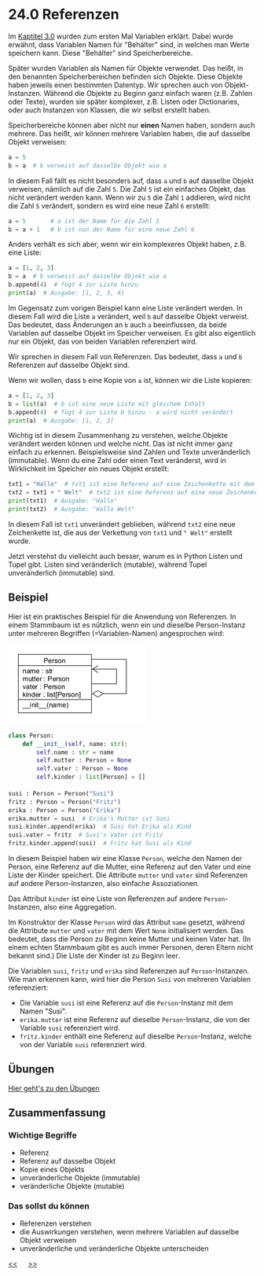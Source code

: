 # 24.0 Referenzen

Im [Kaptitel 3.0](03.0_Variablen.md) wurden zum ersten Mal
Variablen erklärt. Dabei wurde erwähnt, 
dass Variablen Namen für "Behälter" sind,
in welchen man Werte speichern kann.
Diese "Behälter" sind Speicherbereiche.

Später wurden Variablen als Namen für Objekte verwendet.
Das heißt, in den benannten Speicherbereichen befinden sich Objekte.
Diese Objekte haben jeweils einen bestimmten Datentyp.
Wir sprechen auch von Objekt-Instanzen.
Während die Objekte zu Beginn ganz einfach waren (z.B. Zahlen oder Texte),
wurden sie später komplexer, z.B. Listen oder Dictionaries,
oder auch Instanzen von Klassen, die wir selbst erstellt haben.

Speicherbereiche können aber nicht nur **einen** Namen haben, 
sondern auch mehrere. 
Das heißt, wir können mehrere Variablen haben,
die auf dasselbe Objekt verweisen:

```python
a = 5
b = a  # b verweist auf dasselbe Objekt wie a
```

In diesem Fall fällt es nicht besonders auf,
dass `a` und `b` auf dasselbe Objekt verweisen,
nämlich auf die Zahl `5`.
Die Zahl `5` ist ein einfaches Objekt,
das nicht verändert werden kann.
Wenn wir zu `5` die Zahl  `1` addieren, wird nicht die Zahl `5` verändert,
sondern es wird eine neue Zahl `6` erstellt:

```python
a = 5       # a ist der Name für die Zahl 5
b = a + 1   # b ist nun der Name für eine neue Zahl 6
```

Anders verhält es sich aber, wenn wir ein komplexeres Objekt haben,
z.B. eine Liste:

```python
a = [1, 2, 3]
b = a  # b verweist auf dasselbe Objekt wie a
b.append(4)  # fügt 4 zur Liste hinzu
print(a)  # Ausgabe: [1, 2, 3, 4]
```
Im Gegensatz zum vorigen Beispiel kann eine Liste verändert werden.
In diesem Fall wird die Liste `a` verändert,
weil `b` auf dasselbe Objekt verweist.
Das bedeutet, dass Änderungen an `b` auch `a` beeinflussen,
da beide Variablen auf dasselbe Objekt im Speicher verweisen.
Es gibt also eigentlich nur ein Objekt,
das von beiden Variablen referenziert wird.

Wir sprechen in diesem Fall von Referenzen.
Das bedeutet, dass `a` und `b` Referenzen auf dasselbe Objekt sind.

Wenn wir wollen, dass `b` eine Kopie von `a` ist,
können wir die Liste kopieren:

```python
a = [1, 2, 3]
b = list(a)  # b ist eine neue Liste mit gleichem Inhalt
b.append(4)  # fügt 4 zur Liste b hinzu - a wird nicht verändert
print(a)  # Ausgabe: [1, 2, 3]
```

Wichtig ist in diesem Zusammenhang zu verstehen,
welche Objekte verändert werden können und welche nicht.
Das ist nicht immer ganz einfach zu erkennen.
Beispielsweise sind Zahlen und Texte unveränderlich (immutable).
Wenn du eine Zahl oder einen Text veränderst,
wird in Wirklichkeit im Speicher ein neues Objekt erstellt:

```python
txt1 = "Hallo"  # txt1 ist eine Referenz auf eine Zeichenkette mit dem Inhalt "Hallo"
txt2 = txt1 + " Welt"  # txt2 ist eine Referenz auf eine neue Zeichenkette
print(txt1)  # Ausgabe: "Hallo"
print(txt2)  # Ausgabe: "Hallo Welt"
```
In diesem Fall ist `txt1` unverändert geblieben,
während `txt2` eine neue Zeichenkette ist,
die aus der Verkettung von `txt1` und `" Welt"` erstellt wurde.

Jetzt verstehst du vielleicht auch besser, 
warum es in Python Listen und Tupel gibt.
Listen sind veränderlich (mutable),
während Tupel unveränderlich (immutable) sind.

## Beispiel

Hier ist ein praktisches Beispiel für die Anwendung von Referenzen. 
In einem Stammbaum ist es nützlich,
wenn ein und dieselbe Person-Instanz unter mehreren Begriffen (=Variablen-Namen) 
angesprochen wird:

![stammbaum](../img/24.0/stammbaum.png)

```python
class Person:
    def __init__(self, name: str):
        self.name : str = name
        self.mutter : Person = None
        self.vater : Person = None
        self.kinder : list[Person] = []
        
susi : Person = Person("Susi")
fritz : Person = Person("Fritz")
erika : Person = Person("Erika")
erika.mutter = susi  # Erika's Mutter ist Susi
susi.kinder.append(erika)  # Susi hat Erika als Kind
susi.vater = fritz  # Susi's Vater ist Fritz
fritz.kinder.append(susi)  # Fritz hat Susi als Kind
```

In diesem Beispiel haben wir eine Klasse `Person`,
welche den Namen der Person, eine Referenz auf die Mutter, 
eine Referenz auf den Vater und eine Liste
der Kinder speichert.
Die Attribute `mutter` und `vater` sind Referenzen auf 
andere Person-Instanzen,
also einfache Assoziationen.

Das Attribut `kinder` ist eine Liste von Referenzen auf 
andere `Person`-Instanzen,
also eine Aggregation.

Im Konstruktor der Klasse `Person` wird das Attribut `name` gesetzt,
während die Attribute `mutter` und `vater` 
mit dem Wert `None` initialisiert werden.
Das bedeutet, dass die Person zu Beginn keine Mutter und keinen Vater hat.
(In einem echten Stammbaum gibt es auch immer Personen,
deren Eltern nicht bekannt sind.)
Die Liste der Kinder ist zu Beginn leer.

Die Variablen `susi`, `fritz` und `erika` sind Referenzen auf 
`Person`-Instanzen. 
Wie man erkennen kann, wird hier die Person `Susi` von mehreren 
Variablen referenziert:

- Die Variable `susi` ist eine Referenz auf die `Person`-Instanz mit dem Namen "Susi".
- `erika.mutter` ist eine Referenz auf dieselbe `Person`-Instanz, 
  die von der Variable `susi` referenziert wird.
- `fritz.kinder` enthält eine Referenz auf dieselbe `Person`-Instanz,
  welche von der Variable `susi` referenziert wird.

## Übungen
[Hier geht's zu den Übungen](../uebungen/UE_24.0_Referenzen.md)

## Zusammenfassung

### Wichtige Begriffe
- Referenz
- Referenz auf dasselbe Objekt
- Kopie eines Objekts
- unveränderliche Objekte (immutable)
- veränderliche Objekte (mutable)

### Das sollst du können
- Referenzen verstehen
- die Auswirkungen verstehen, 
  wenn mehrere Variablen auf dasselbe Objekt verweisen
- unveränderliche und veränderliche Objekte unterscheiden







[<<](23.0_Assoziationen.md) &emsp; [>>](#)